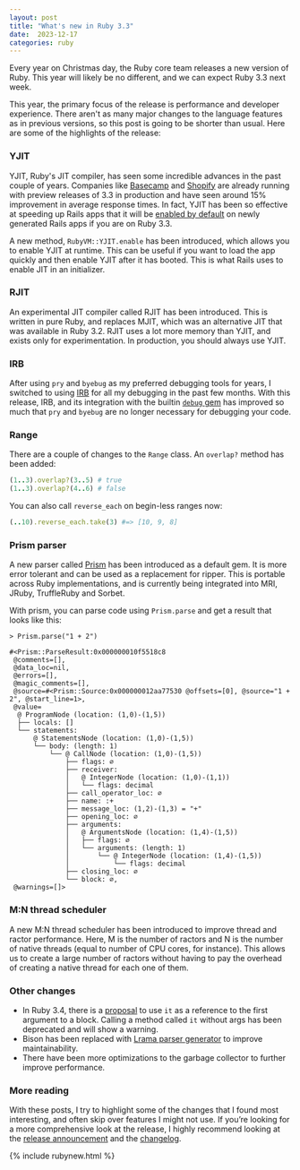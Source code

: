 ```yaml
---
layout: post
title: "What's new in Ruby 3.3"
date:  2023-12-17
categories: ruby
---
```


Every year on Christmas day,
the Ruby core team releases
a new version of Ruby.
This year will likely be no different,
and we can expect Ruby 3.3 next week.

This year,
the primary focus of the release
is performance and developer experience.
There aren't as many
major changes to the language features
as in previous versions,
so this post is going to be shorter than usual.
Here are some of
the highlights of the release:

### YJIT

YJIT, Ruby's JIT compiler,
has seen some incredible advances
in the past couple of years.
Companies like
[Basecamp](https://dev.37signals.com/yjit-is-fast/)
and
[Shopify](https://railsatscale.com/2023-09-18-ruby-3-3-s-yjit-runs-shopify-s-production-code-15-faster/)
are already running
with preview releases of 3.3 in production
and have seen around 15% improvement
in average response times.
In fact,
YJIT has been so effective
at speeding up Rails apps
that it will be
[enabled by default](https://github.com/rails/rails/pull/49947)
on newly generated Rails apps
if you are on Ruby 3.3.

A new method,
`RubyVM::YJIT.enable`
has been introduced,
which allows you to enable YJIT at runtime.
This can be useful
if you want to load the app quickly
and then enable YJIT
after it has booted.
This is what Rails uses to enable JIT
in an initializer.

### RJIT

An experimental JIT compiler called RJIT
has been introduced.
This is written in pure Ruby,
and replaces MJIT,
which was an alternative JIT
that was available in Ruby 3.2.
RJIT uses a lot more memory than YJIT,
and exists only for experimentation.
In production,
you should always use YJIT.

### IRB

After using `pry` and `byebug`
as my preferred debugging tools for years,
I switched to using [IRB](https://github.com/ruby/irb#usage)
for all my debugging
in the past few months.
With this release,
IRB, and its integration
with the builtin [`debug` gem](https://github.com/ruby/debug#how-to-use)
has improved so much
that `pry` and `byebug`
are no longer necessary
for debugging your code.

### Range

There are a couple of changes to the `Range` class.
An `overlap?` method has been added:

```ruby
(1..3).overlap?(3..5) # true
(1..3).overlap?(4..6) # false
```

You can also call `reverse_each`
on begin-less ranges now:

```ruby
(..10).reverse_each.take(3) #=> [10, 9, 8]
```

### Prism parser

A new parser called [Prism](https://github.com/ruby/prism)
has been introduced as a default gem.
It is more error tolerant
and can be used as a replacement for ripper.
This is portable across Ruby implementations,
and is currently being integrated into
MRI, JRuby, TruffleRuby and Sorbet.

With prism,
you can parse code using
`Prism.parse`
and get a result that looks like this:

```
> Prism.parse("1 + 2")

#<Prism::ParseResult:0x000000010f5518c8
 @comments=[],
 @data_loc=nil,
 @errors=[],
 @magic_comments=[],
 @source=#<Prism::Source:0x000000012aa77530 @offsets=[0], @source="1 + 2", @start_line=1>,
 @value=
  @ ProgramNode (location: (1,0)-(1,5))
  ├── locals: []
  └── statements:
      @ StatementsNode (location: (1,0)-(1,5))
      └── body: (length: 1)
          └── @ CallNode (location: (1,0)-(1,5))
              ├── flags: ∅
              ├── receiver:
              │   @ IntegerNode (location: (1,0)-(1,1))
              │   └── flags: decimal
              ├── call_operator_loc: ∅
              ├── name: :+
              ├── message_loc: (1,2)-(1,3) = "+"
              ├── opening_loc: ∅
              ├── arguments:
              │   @ ArgumentsNode (location: (1,4)-(1,5))
              │   ├── flags: ∅
              │   └── arguments: (length: 1)
              │       └── @ IntegerNode (location: (1,4)-(1,5))
              │           └── flags: decimal
              ├── closing_loc: ∅
              └── block: ∅,
 @warnings=[]>
```

### M:N thread scheduler

A new M:N thread scheduler has been introduced
to improve thread and ractor performance.
Here, M is the number of ractors
and N is the number of native threads
(equal to number of CPU cores, for instance).
This allows us to create a large number of ractors
without having to pay the overhead
of creating a native thread for each one of them.

### Other changes

- In Ruby 3.4,
  there is a [proposal](https://bugs.ruby-lang.org/issues/18980)
  to use `it` as a reference
  to the first argument to a block.
  Calling a method called `it` without args
  has been deprecated
  and will show a warning.
- Bison has been replaced with
  [Lrama parser generator](https://github.com/yui-knk/lrama)
  to improve maintainability.
- There have been more optimizations
  to the garbage collector
  to further improve performance.

### More reading

With these posts,
I try to highlight some of the changes
that I found most interesting,
and often skip over features I might not use.
If you’re looking for a more comprehensive look at the release,
I highly recommend looking at the
[release announcement](https://www.ruby-lang.org/en/news/2023/12/11/ruby-3-3-0-rc1-released/)
and the [changelog](https://github.com/ruby/ruby/blob/v3_3_0_rc1/NEWS.md).

{% include rubynew.html %}
